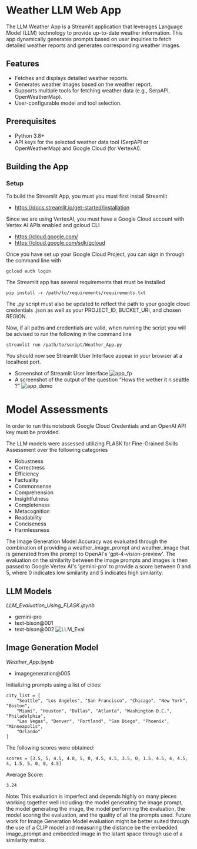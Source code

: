 #  Weather LLM Web App 
The LLM Weather App is a Streamlit application that leverages Language Model (LLM) technology to provide up-to-date weather information. This app dynamically generates prompts based on user inquiries to fetch detailed weather reports and generates corresponding weather images.


## Features
* Fetches and displays detailed weather reports.
* Generates weather images based on the weather report.
* Supports multiple tools for fetching weather data (e.g., SerpAPI, OpenWeatherMap).
* User-configurable model and tool selection.

## Prerequisites
* Python 3.8+
* API keys for the selected weather data tool (SerpAPI or OpenWeatherMap) and Google Cloud (for VertexAI).

## Building the App
### Setup
To build the Streamlit App, you must you must first install Streamlit
* https://docs.streamlit.io/get-started/installation

Since we are using VertexAI, you must have a Google Cloud account with Vertex AI APIs enabled and gcloud CLI
* https://cloud.google.com/
* https://cloud.google.com/sdk/gcloud

Once you have set up your Google Cloud Project, you can sign in through the command line with
```
gcloud auth login
```
The Streamlit app has several requirements that must be installed
```
pip install -r /path/to/requirements/requirements.txt
```
The *.py* script must also be updated to reflect the path to your google cloud credentials .json as well as your PROJECT_ID, BUCKET_URI, and chosen REGION.

Now, if all paths and credentials are valid, when running the script you will be advised to run the following in the command line 
```
streamlit run /path/to/script/Weather_App.py
```
You should now see Streamlit User Interface appear in your browser at a localhost port.

*  Screenshot of Streamlit User Interface 
![app_fp](https://github.com/14-825-GenAI-and-LLM/course-project-E-C-T/blob/main/app_fp.jpg?raw=true)
* A screenshot of the output of the question “Hows the wether it n seattle ?”
![app_demo](https://github.com/14-825-GenAI-and-LLM/course-project-E-C-T/blob/main/app_demo.jpg?raw=true)


# Model Assessments
In order to run this notebook Google Cloud Credentials and an OpenAI API key must be provided.

The LLM models were assessed utilizing FLASK for Fine-Grained Skills Assessment over the following categories
  - Robustness
  - Correctness
  - Efficiency
  - Factuality
  - Commonsense
  - Comprehension
  - Insightfulness
  - Completeness
  - Metacognition
  - Readability
  - Conciseness
  - Harmlessness

The Image Generation Model Accuracy was evaluated through the combination of providing a weather_image_prompt and weather_image that is generated from the prompt to OpenAI's 'gpt-4-vision-preview'. The evaluation on the similarity between the image prompts and images is then passed to Google Vertex AI's 'gemini-pro' to provide a score between 0 and 5, where 0 indicates low similarity and 5 indicates high similarity.  

## LLM Models 
*LLM_Evaluation_Using_FLASK.ipynb*
  - gemini-pro
  - text-bison@001
  - text-bison@002
![LLM_Eval](https://github.com/14-825-GenAI-and-LLM/course-project-E-C-T/blob/main/Fine_Grained_Assesment_LLM_models.png?raw=true)


## Image Generation Model
*Weather_App.ipynb*
  - imagegeneration@005

Initializing prompts using a list of cities:

```
city_list = [
    "Seattle", "Los Angeles", "San Francisco", "Chicago", "New York", "Boston", 
    "Miami", "Houston", "Dallas", "Atlanta", "Washington D.C.", "Philadelphia", 
    "Las Vegas", "Denver", "Portland", "San Diego", "Phoenix", "Minneapolis", 
    "Orlando"
]
```
The following scores were obtained:

```
scores = [3.5, 5, 4.5, 4.8, 5, 0, 4.5, 4.5, 3.5, 0, 1.5, 4.5, 4, 4.5, 4, 1.5, 5, 0, 0, 4.5]
```

Average Score:

```
3.24
```

Note: This evaluation is imperfect and depends highly on many pieces working together well including: the model generating the image prompt, the model generating the image, the model performing the evaluation, the model scoring the evaluation, and the quality of all the prompts used. Future work for Image Generation Model evaluation might be better suited through the use of a CLIP model and measuring the distance be the embedded image_prompt and embedded image in the latant space through use of a similarity matrix.





